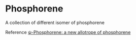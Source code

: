 # Phosphorene
A collection of different isomer of phosphorene

Reference
[ψ-Phosphorene: a new allotrope of phosphorene](https://pubs.rsc.org/en/content/articlehtml/2016/cp/c6cp07944j)
